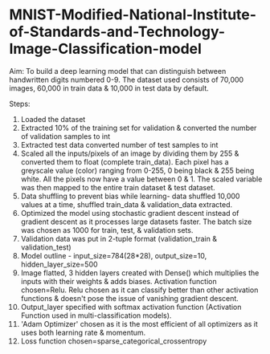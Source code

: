 # MNIST-Modified-National-Institute-of-Standards-and-Technology-Image-Classification-model

Aim: To build a deep learning model that can distinguish between handwritten digits numbered 0-9. The dataset used consists of 70,000 images, 60,000 in train data & 10,000 in test data by default.


Steps:
1. Loaded the dataset
2. Extracted 10% of the training set for validation & converted the number of validation samples to int
3. Extracted test data  converted number of test samples to int
4. Scaled all the inputs/pixels of an image by dividing them by 255 & converted them to float (complete train_data). Each pixel has a greyscale value (color) ranging from 0-255, 0 being black & 255 being white. All the pixels now have a value between 0 & 1. The scaled variable was then mapped to the entire train dataset & test dataset. 
5. Data shuffling to prevent bias while learning- data shuffled 10,000 values at a time, shuffled train_data & validation_data extracted. 
6. Optimized the model using stochastic gradient descent instead of gradient descent as it processes large datasets faster. The batch size was chosen as 1000 for train, test, & validation sets.
7. Validation data was put in 2-tuple format (validation_train & validation_test)
8. Model outline - input_size=784(28*28), output_size=10, hidden_layer_size=500
9. Image flatted, 3 hidden layers created with Dense() which multiplies the inputs with their weights & adds biases. Activation function chosen=Relu. Relu chosen as it can classify better than other activation functions & doesn't pose the issue of vanishing gradient descent.
10. Output_layer specified with softmax activation function (Activation Function used in multi-classification models).
11. 'Adam Optimizer' chosen as it is the most efficient of all optimizers as it uses both learning rate & momentum.
12. Loss function chosen=sparse_categorical_crossentropy

